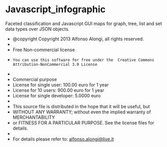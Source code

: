 Javascript_infographic
======================

 Faceted classification and Javascript GUI maps for graph, tree, list and set data types over JSON objects.


 * @copyright Copyright 2013 Alfonso Alongi, all rights reserved.
 *
 * Free  Non-commercial license
 *     You can use this software for free under the  Creative Commons Attribution-NonCommercial 3.0 License
 * 
 * Commercial purpose
 *    License for single user: 100.00 euro for 1 year
 *    License for 10 users: 900.00 euro for 1 year
 *    License for single developer: 5.0000 euro
 * 
 * This source file is distributed in the hope that it will be useful, but 
 * WITHOUT ANY WARRANTY; without even the implied warranty of MERCHANTABILITY 
 * or FITNESS FOR A PARTICULAR PURPOSE. See the license files for details.
 * 
 * For details please refer to: alfonso.alongi@live.it

